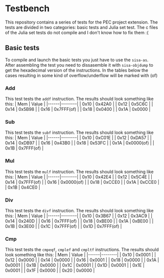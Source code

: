 # Testbench
This repository contains a series of tests for the PEC project extension. The tests are divided
in two categories: basic tests and Julia set test.
The c files of the Julia set tests do not compile and I don't know how to fix them :(

## Basic tests
To compile and launch the basic tests you just have to use the `sisa-as`. After assembling the test you need to
dissasemble it with `sisa-objdump` to get the hexadecimal version of the instructions.
In the tables below the cases resulting in some kind of overflow/underflow will be marked with (of)
### Add
This test tests the `addf` instruction. The results should look something like this:
| Mem  | Value  |
|------|--------|
| 0x10 | 0x42A0 |
| 0x12 | 0x5C6C |
| 0x14 | 0x5B98 |
| 0x16 | 0x7FFF(of) |
| 0x18 | 0x0400 |
| 0x1A | 0x0000 |

### Sub
This test tests the `subf` instruction. The results should look something like this:
| Mem  | Value  |
|------|--------|
| 0x10 | 0xC01E |
| 0x12 | 0xDA57 |
| 0x14 | 0xDB97 |
| 0x16 | 0x43B0 |
| 0x18 | 0x53FC |
| 0x1A | 0x0000(of) |
| 0x1B | 0x7FFF(of) |


### Mul
This test tests the `mulf` instruction. The results should look something like this:
| Mem  | Value  |
|------|--------|
| 0x10 | 0x42E4 |
| 0x12 | 0x5C4E |
| 0x14 | 0x7FFF(of) |
| 0x16 | 0x0000(of) |
| 0x18 | 0xCCE0 |
| 0x1A | 0xCCE0 |
| 0x1B | 0x4CE0 |

### Div
This test tests the `divf` instruction. The results should look something like this:
| Mem  | Value  |
|------|--------|
| 0x10 | 0x3B67 |
| 0x12 | 0x3AC9 |
| 0x14 | 0x240D |
| 0x16 | 0x7FFF(of) |
| 0x18 | 0xBE00 |
| 0x1A | 0xBE00 |
| 0x1B | 0x3E00 |
| 0x1C | 0x7FFF(of) |
| 0x1D | 0x7FFF(of) |

### Cmp
This test tests the `cmpeqf`, `cmplef` and `cmpltf` instructions. The results should look something like this:
| Mem  | Value  |
|------|--------|
| 0x10 | 0x0001 |
| 0x12 | 0x0000 |
| 0x14 | 0x0000 |
| 0x16 | 0x0001 |
| 0x18 | 0x0000 |
| 0x1A | 0x0001 |
| 0x1B | 0x0000 |
| 0x1C | 0x0001 |
| 0x1D | 0x0001 |
| 0x1E | 0x0001 |
| 0x1F | 0x0000 |
| 0x20 | 0x0000 |
